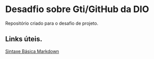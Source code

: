 # Desadfio sobre Gti/GitHub da DIO
Repositório criado para o desafio de projeto.

## Links úteis.
[Sintaxe Básica Markdown](https://www.markdownguide.org/basic-syntax/)

